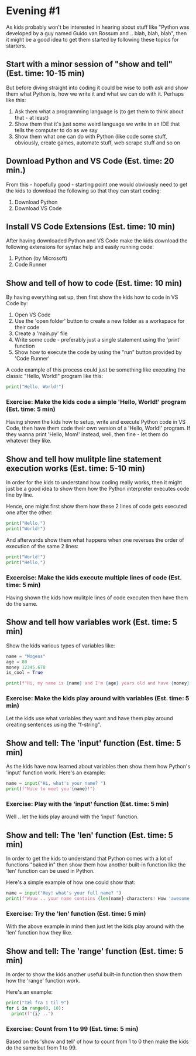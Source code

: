 # Evening #1
As kids probably won't be interested in hearing about stuff like "Python was developed by a guy named Guido van Rossum and .. blah, blah, blah", then it might be a good idea to get them started by following these topics for starters.

## Start with a minor session of "show and tell" (Est. time: 10-15 min)
But before diving straight into coding it could be wise to both ask and show them what Python is, how we write it and what we can do with it. Perhaps like this:
1. Ask them what a programming language is (to get them to think about that - at least)
2. Show them that it's just some weird language we write in an IDE that tells the computer to do as we say
3. Show them what one can do with Python (like code some stuff, obviously, create games, automate stuff, web scrape stuff and so on

## Download Python and VS Code (Est. time: 20 min.)
From this - hopefully good - starting point one would obviously need to get the kids to download the following so that they can start coding:
1. Download Python
2. Download VS Code

## Install VS Code Extensions (Est. time: 10 min)
After having downloaded Python and VS Code make the kids download the following extensions for syntax help and easily running code:
1. Python (by Microsoft)
2. Code Runner

## Show and tell of how to code (Est. time: 10 min)
By having everything set up, then first show the kids how to code in VS Code by:
1. Open VS Code
2. Use the 'open folder' button to create a new folder as a workspace for their code
3. Create a 'main.py' file
4. Write some code - preferably just a single statement using the 'print' function
5. Show how to execute the code by using the "run" button provided by 'Code Runner'

A code example of this process could just be something like executing the classic "Hello, World!" program like this:
```python
print("Hello, World!")
```

### Exercise: Make the kids code a simple 'Hello, World!' program (Est. time: 5 min)
Having shown the kids how to setup, write and execute Python code in VS Code, then have them code their own version of a 'Hello, World!' program. If they wanna print 'Hello, Mom!' instead, well, then fine - let them do whatever they like.

## Show and tell how mulitple line statement execution works (Est. time: 5-10 min)
In order for the kids to understand how coding really works, then it might just be a good idea to show them how the Python interpreter executes code line by line.

Hence, one might first show them how these 2 lines of code gets executed one after the other:
```python
print("Hello,")
print("World!")
```

And afterwards show them what happens when one reverses the order of execution of the same 2 lines:

```python
print("World!")
print("Hello,")
```

### Excercise: Make the kids execute multiple lines of code (Est. time: 5 min)
Having shown the kids how mulitple lines of code executen then have them do the same.

## Show and tell how variables work (Est. time: 5 min)
Show the kids various types of variables like:
```python
name = "Mogens"
age = 80
money 12345.678
is_cool = True

print(f"Hi, my name is {name} and I'm {age} years old and have {money} in the bank. And I'm totally cool right!? {is_cool} ")
```

### Exercise: Make the kids play around with variables (Est. time: 5 min)
Let the kids use what variables they want and have them play around creating sentences using the "f-string".

## Show and tell: The 'input' function (Est. time: 5 min)
As the kids have now learned about variables then show them how Python's 'input' function work. Here's an example:
```python
name = input("Hi, what's your name? ")
print(f"Nice to meet you {name}!")
```

### Exercise: Play with the 'input' function (Est. time: 5 min)
Well .. let the kids play around with the 'input' function.

## Show and tell: The 'len' function (Est. time: 5 min)
In order to get the kids to understand that Python comes with a lot of functions "baked in" then show them how another built-in function like the 'len' function can be used in Python.

Here's a simple example of how one could show that:
```python
name = input("Hey! what's your full name? ")
print(f"Wauw .. your name contains {len(name} characters! How 'awesome' is that .. ;P ")
```

### Exercise: Try the 'len' function (Est. time: 5 min)
With the above example in mind then just let the kids play around with the 'len' function how they like.

## Show and tell: The 'range' function (Est. time: 5 min)
In order to show the kids another useful built-in function then show them how the 'range' function work.

Here's an example:
```python
print("Tæl fra 1 til 9")
for i in range(0, 10):
  print(f"{i} ..")
```

### Exercise: Count from 1 to 99 (Est. time: 5 min)
Based on this 'show and tell' of how to count from 1 to 0 then make the kids do the same but from 1 to 99.

